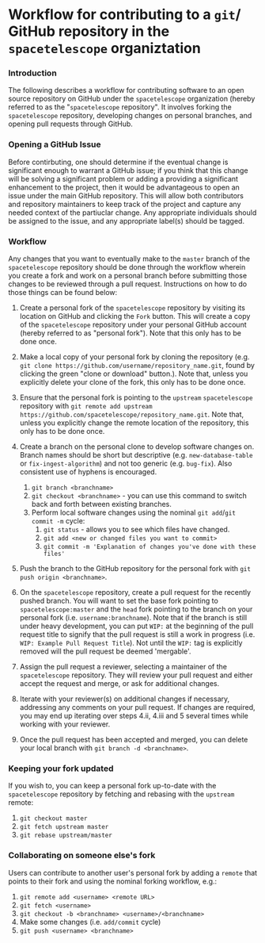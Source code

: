 # Workflow for contributing to a `git`/ GitHub repository in the `spacetelescope` organiztation

### Introduction
The following describes a workflow for contributing software to an open source repository on GitHub under the `spacetelescope` organization (hereby referred to as the "`spacetelescope` repository". It involves forking the `spacetelescope` repository, developing changes on personal branches, and opening pull requests through GitHub.

### Opening a GitHub Issue
Before contirbuting, one should determine if the eventual change is significant enough to warrant a GitHub issue; if you think that this change will be solving a significant problem or adding a providing a significant enhancement to the project, then it would be advantageous to open an issue under the main GitHub repository. This will allow both contributors and repository maintainers to keep track of the project and capture any needed context of the partiuclar change. Any appropriate individuals should be assigned to the issue, and any appropriate label(s) should be tagged.

### Workflow
Any changes that you want to eventually make to the `master` branch of the `spacetelescope` repository should be done through the workflow wherein you create a fork and work on a personal branch before submitting those changes to be reviewed through a pull request. Instructions on how to do those things can be found below:

1. Create a personal fork of the `spacetelescope` repository by visiting its location on GitHub and clicking the `Fork` button.  This will create a copy of the `spacetelescope` repository under your personal GitHub account (hereby referred to as "personal fork").  Note that this only has to be done once.

2. Make a local copy of your personal fork by cloning the repository (e.g. `git clone https://github.com/username/repository_name.git`, found by clicking the green "clone or download" button.).  Note that, unless you explicitly delete your clone of the fork, this only has to be done once.

3. Ensure that the personal fork is pointing to the `upstream` `spacetelescope` repository with `git remote add upstream https://github.com/spacetelescope/repository_name.git`.  Note that, unless you explicitly change the remote location of the repository, this only has to be done once.

4. Create a branch on the personal clone to develop software changes on.  Branch names should be short but descriptive (e.g. `new-database-table` or `fix-ingest-algorithm`) and not too generic (e.g. `bug-fix`).  Also consistent use of hyphens is encouraged.
    1. `git branch <branchname>`
    2. `git checkout <branchname>` - you can use this command to switch back and forth between existing branches.
    3. Perform local software changes using the nominal `git add`/`git commit -m` cycle:
       1. `git status` -  allows you to see which files have changed.
       2. `git add <new or changed files you want to commit>`
       3. `git commit -m 'Explanation of changes you've done with these files'`

5. Push the branch to the GitHub repository for the personal fork with `git push origin <branchname>`.

6. On the `spacetelescope` repository, create a pull request for the recently pushed branch.  You will want to set the base fork pointing to `spacetelescope:master` and the `head` fork pointing to the branch on your personal fork (i.e. `username:branchname`).  Note that if the branch is still under heavy development, you can put `WIP:` at the beginning of the pull request title to signify that the pull request is still a work in progress (i.e. `WIP: Example Pull Request Title`).  Not until the `WIP:` tag is explicitly removed will the pull request be deemed 'mergable'.

7. Assign the pull request a reviewer, selecting a maintainer of the `spacetelescope` repository.  They will review your pull request and either accept the request and merge, or ask for additional changes.

8. Iterate with your reviewer(s) on additional changes if necessary, addressing any comments on your pull request.  If changes are required, you may end up iterating over steps 4.ii, 4.iii and 5 several times while working with your reviewer.

9. Once the pull request has been accepted and merged, you can delete your local branch with `git branch -d <branchname>`.

### Keeping your fork updated
If you wish to, you can keep a personal fork up-to-date with the `spacetelescope` repository by fetching and rebasing with the `upstream` remote:
1. `git checkout master`
2. `git fetch upstream master`
3. `git rebase upstream/master`

### Collaborating on someone else's fork
Users can contribute to another user's personal fork by adding a `remote` that points to their fork and using the nominal forking workflow, e.g.:

1. `git remote add <username> <remote URL>`
2. `git fetch <username>`
3. `git checkout -b <branchname> <username>/<branchname>`
4. Make some changes (i.e. `add/commit` cycle)
5. `git push <username> <branchname>`
